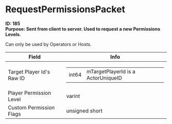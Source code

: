 # RequestPermissionsPacket

**ID: 185**  
**Purpose: Sent from client to server. Used to request a new Permissions Levels.**  

Can only be used by Operators or Hosts.

<table><thead><tr><th>Field</th><th>Info</th></tr></thead><tbody>
<tr><td>Target Player Id's Raw ID</td><td><table><tbody><tr><td>int64</td><td>mTargetPlayerId is a ActorUniqueID</td></tr></tbody></table></td></tr>
<tr><td>Player Permission Level</td><td>varint</td></tr>
<tr><td>Custom Permission Flags</td><td>unsigned short</td></tr>
</tbody></table>